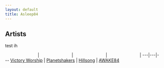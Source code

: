 ```yaml
---
layout: default
title: Asleep84
---
```


## Artists
test ih

⠀⠀⠀⠀⠀⠀⠀⠀⠀⠀ | ⠀⠀⠀⠀⠀⠀⠀⠀⠀⠀| ⠀⠀⠀⠀⠀⠀⠀⠀⠀⠀| ⠀⠀⠀⠀⠀⠀⠀⠀⠀⠀| 
---|---|--- 
[Victory Worship](/artists/victory) | [Planetshakers](/artists/planetshakers) | [Hillsong](/artists/hillsong) | [AWAKE84](/artists/a84)
